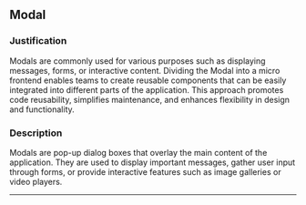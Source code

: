 ## Modal

### Justification
Modals are commonly used for various purposes such as displaying messages, forms, or interactive content. Dividing the Modal into a micro frontend enables teams to create reusable components that can be easily integrated into different parts of the application. This approach promotes code reusability, simplifies maintenance, and enhances flexibility in design and functionality.

### Description
Modals are pop-up dialog boxes that overlay the main content of the application. They are used to display important messages, gather user input through forms, or provide interactive features such as image galleries or video players.

---

